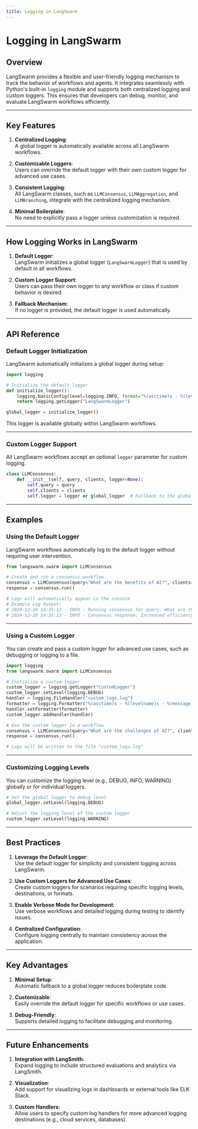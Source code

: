 ```yaml
---
title: Logging in LangSwarm
---
```


# **Logging in LangSwarm**

## **Overview**

LangSwarm provides a flexible and user-friendly logging mechanism to track the behavior of workflows and agents. It integrates seamlessly with Python's built-in `logging` module and supports both centralized logging and custom loggers. This ensures that developers can debug, monitor, and evaluate LangSwarm workflows efficiently.

---

## **Key Features**

1. **Centralized Logging**:  
   A global logger is automatically available across all LangSwarm workflows.
   
2. **Customizable Loggers**:  
   Users can override the default logger with their own custom logger for advanced use cases.

3. **Consistent Logging**:  
   All LangSwarm classes, such as `LLMConsensus`, `LLMAggregation`, and `LLMBranching`, integrate with the centralized logging mechanism.

4. **Minimal Boilerplate**:  
   No need to explicitly pass a logger unless customization is required.

---

## **How Logging Works in LangSwarm**

1. **Default Logger**:  
   LangSwarm initializes a global logger (`LangSwarmLogger`) that is used by default in all workflows.

2. **Custom Logger Support**:  
   Users can pass their own logger to any workflow or class if custom behavior is desired.

3. **Fallback Mechanism**:  
   If no logger is provided, the default logger is used automatically.

---

## **API Reference**

### **Default Logger Initialization**

LangSwarm automatically initializes a global logger during setup:
```python
import logging

# Initialize the default logger
def initialize_logger():
    logging.basicConfig(level=logging.INFO, format="%(asctime)s - %(levelname)s - %(message)s")
    return logging.getLogger("LangSwarmLogger")

global_logger = initialize_logger()
```

This logger is available globally within LangSwarm workflows.

---

### **Custom Logger Support**

All LangSwarm workflows accept an optional `logger` parameter for custom logging.

```python
class LLMConsensus:
    def __init__(self, query, clients, logger=None):
        self.query = query
        self.clients = clients
        self.logger = logger or global_logger  # Fallback to the global logger
```

---

## **Examples**

### **Using the Default Logger**

LangSwarm workflows automatically log to the default logger without requiring user intervention.

```python
from langswarm.swarm import LLMConsensus

# Create and run a consensus workflow
consensus = LLMConsensus(query="What are the benefits of AI?", clients=[agent1, agent2])
response = consensus.run()

# Logs will automatically appear in the console
# Example Log Output:
# 2024-12-20 14:35:12 - INFO - Running consensus for query: What are the benefits of AI?
# 2024-12-20 14:35:13 - INFO - Consensus response: Increased efficiency and productivity.
```

---

### **Using a Custom Logger**

You can create and pass a custom logger for advanced use cases, such as debugging or logging to a file.

```python
import logging
from langswarm.swarm import LLMConsensus

# Initialize a custom logger
custom_logger = logging.getLogger("CustomLogger")
custom_logger.setLevel(logging.DEBUG)
handler = logging.FileHandler("custom_logs.log")
formatter = logging.Formatter("%(asctime)s - %(levelname)s - %(message)s")
handler.setFormatter(formatter)
custom_logger.addHandler(handler)

# Use the custom logger in a workflow
consensus = LLMConsensus(query="What are the challenges of AI?", clients=[agent1, agent2], logger=custom_logger)
response = consensus.run()

# Logs will be written to the file "custom_logs.log"
```

---

### **Customizing Logging Levels**

You can customize the logging level (e.g., DEBUG, INFO, WARNING) globally or for individual loggers.

```python
# Set the global logger to debug level
global_logger.setLevel(logging.DEBUG)

# Adjust the logging level of the custom logger
custom_logger.setLevel(logging.WARNING)
```

---

## **Best Practices**

1. **Leverage the Default Logger**:  
   Use the default logger for simplicity and consistent logging across LangSwarm.

2. **Use Custom Loggers for Advanced Use Cases**:  
   Create custom loggers for scenarios requiring specific logging levels, destinations, or formats.

3. **Enable Verbose Mode for Development**:  
   Use verbose workflows and detailed logging during testing to identify issues.

4. **Centralized Configuration**:  
   Configure logging centrally to maintain consistency across the application.

---

## **Key Advantages**

1. **Minimal Setup**:  
   Automatic fallback to a global logger reduces boilerplate code.

2. **Customizable**:  
   Easily override the default logger for specific workflows or use cases.

3. **Debug-Friendly**:  
   Supports detailed logging to facilitate debugging and monitoring.

---

## **Future Enhancements**

1. **Integration with LangSmith**:  
   Expand logging to include structured evaluations and analytics via LangSmith.

2. **Visualization**:  
   Add support for visualizing logs in dashboards or external tools like ELK Stack.

3. **Custom Handlers**:  
   Allow users to specify custom log handlers for more advanced logging destinations (e.g., cloud services, databases).
